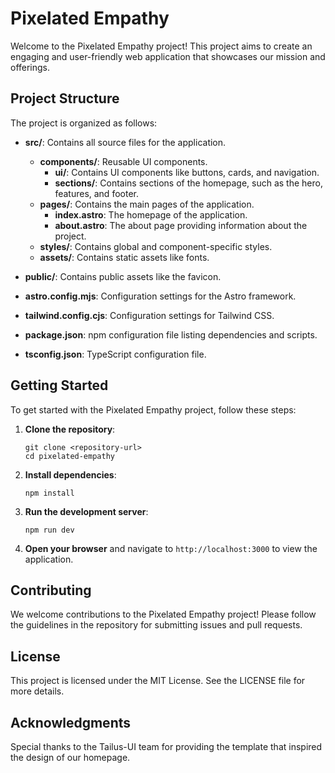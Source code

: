 # Pixelated Empathy

Welcome to the Pixelated Empathy project! This project aims to create an engaging and user-friendly web application that showcases our mission and offerings.

## Project Structure

The project is organized as follows:

- **src/**: Contains all source files for the application.
  - **components/**: Reusable UI components.
    - **ui/**: Contains UI components like buttons, cards, and navigation.
    - **sections/**: Contains sections of the homepage, such as the hero, features, and footer.
  - **pages/**: Contains the main pages of the application.
    - **index.astro**: The homepage of the application.
    - **about.astro**: The about page providing information about the project.
  - **styles/**: Contains global and component-specific styles.
  - **assets/**: Contains static assets like fonts.
  
- **public/**: Contains public assets like the favicon.
  
- **astro.config.mjs**: Configuration settings for the Astro framework.
  
- **tailwind.config.cjs**: Configuration settings for Tailwind CSS.
  
- **package.json**: npm configuration file listing dependencies and scripts.
  
- **tsconfig.json**: TypeScript configuration file.

## Getting Started

To get started with the Pixelated Empathy project, follow these steps:

1. **Clone the repository**:
   ```
   git clone <repository-url>
   cd pixelated-empathy
   ```

2. **Install dependencies**:
   ```
   npm install
   ```

3. **Run the development server**:
   ```
   npm run dev
   ```

4. **Open your browser** and navigate to `http://localhost:3000` to view the application.

## Contributing

We welcome contributions to the Pixelated Empathy project! Please follow the guidelines in the repository for submitting issues and pull requests.

## License

This project is licensed under the MIT License. See the LICENSE file for more details.

## Acknowledgments

Special thanks to the Tailus-UI team for providing the template that inspired the design of our homepage.